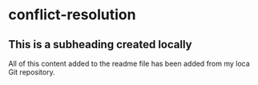 # conflict-resolution

## This is a subheading created locally

All of this content added to the readme file has been added from my loca Git repository.
